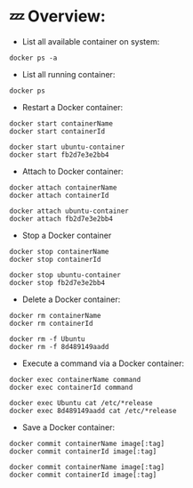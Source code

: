 # 💤 Overview:

- List all available container on system:

```shell
docker ps -a
```

- List all running container:

```shell
docker ps
```

- Restart a Docker container:

```shell
docker start containerName
docker start containerId
```

```shell
docker start ubuntu-container
docker start fb2d7e3e2bb4
```

- Attach to Docker container:

```shell
docker attach containerName
docker attach containerId
```

```shell
docker attach ubuntu-container
docker attach fb2d7e3e2bb4
```

- Stop a Docker container

```shell
docker stop containerName
docker stop containerId
```

```shell
docker stop ubuntu-container
docker stop fb2d7e3e2bb4
```

- Delete a Docker container:

```shell
docker rm containerName
docker rm containerId
```

```shell
docker rm -f Ubuntu
docker rm -f 8d489149aadd
```

- Execute a command via a Docker container:

```shell
docker exec containerName command
docker exec containerId command
```

```shell
docker exec Ubuntu cat /etc/*release
docker exec 8d489149aadd cat /etc/*release
```

- Save a Docker container:

```shell
docker commit containerName image[:tag]
docker commit containerId image[:tag]
```

```shell
docker commit containerName image[:tag]
docker commit containerId image[:tag]
```
